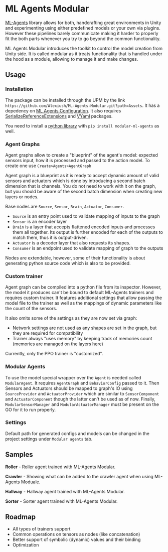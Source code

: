 # ML Agents Modular

[ML-Agents](https://github.com/Unity-Technologies/ml-agents) library allows for both, handcrafting great environments in Unity and experimenting using 
either predefined models or your own via plugins. However these pipelines barely communicate making it harder to properly fit the both parts whenever you try to
go beyond the common functionality.

ML Agents Modular introduces the toolkit to control the model creation from Unity side. 
It is called modular as it treats functionality that is handled under the hood as a module, allowing to manage it and make changes.

## Usage

### Installation

The package can be installed through the UPM by the link `https://github.com/Alexiush/ML-Agents-Modular.git?path=Assets`.
It has a depedency on [ML Agents Configuration](https://github.com/Alexiush/ML-Agents-Configuration).
It also requires [SerializeReferenceExtensions](https://github.com/mackysoft/Unity-SerializeReferenceExtensions) 
and [VYaml](https://github.com/hadashiA/VYaml) packages.

You need to install a [python library](https://github.com/Alexiush/modular-ml-agents) with `pip install modular-ml-agents` as well.

### Agent Graphs

Agent graphs allow to create a "blueprint" of the agent's model: expected sensors input, how it is processed and passed to the action model. To create one use `Create>Agents>AgentGraph`

Agent graph is a blueprint as it is ready to accept dynamic amount of valid sensors and actuators which is done by introducing a second batch dimension that is channels. 
You do not need to work with it on the graph, but you should be aware of the second batch dimension when creating new layers or nodes.

Base nodes are `Source`, `Sensor`, `Brain`, `Actuator`, `Consumer`.

* `Source` is an entry point used to validate mapping of inputs to the graph
* `Sensor` is an encoder layer
* `Brain` is a layer that accepts flattened encoded inputs and processes them all together. Its output is further encoded for each of the outputs to match them,
thus it is output-driven.
* `Actuator` is a decoder layer that also requests its shapes.
* `Consumer` is an endpoint used to validate mapping of graph to the outputs  

Nodes are extendable, however, some of their functionality is about generating python source code which is also to be provided.

### Custom trainer

Agent graph can be compiled into a python file from its inspector. However, the model it produces can't be bound to default ML-Agents trainers and requires
custom trainer. It features additional settings that allow passing the model file to the trainer as well as the mappings of dynamic parameters like the count of
the sensors.

It also omits some of the settings as they are now set via graph: 
* Network settings are not used as any shapes are set in the graph, but they are required for compatibility
* Trainer always "uses memory" by keeping track of memories count (memories are managed on the layers here) 

Currently, only the PPO trainer is "customized". 

### Modular Agents

To use the model special wrapper over the `Agent` is needed called `ModularAgent`. It requires `AgentGraph` and `BehaviorConfig` passed to it. 
Then Sensors and Actuators should be mapped to graph's IO using `SourceProvider` and `ActuatorProvider` 
which are similar to `SensorComponent` and `ActuatorComponent` though the latter can't be used as of now. 
Finally, `ModularSensorManager` and `ModularActuatorManager` must be present on the GO for it to run properly.

### Settings

Default path for generated configs and models can be changed in the project settings under `Modular agents` tab.

## Samples

**Roller** - Roller agent trained with ML-Agents Modular.

**Crawler** - Showing what can be added to the crawler agent when using ML-Agents Moduale.

**Hallway** - Hallway agent trained with ML-Agents Modular.

**Sorter** - Sorter agent trained with ML-Agents Modular.

## Roadmap
* All types of trainers support
* Common operations on tensors as nodes (like concatenation)
* Better support of symbolic (dynamic) values and their binding
* Optimization
